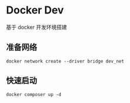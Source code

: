 # Docker Dev
基于 docker 开发环境搭建

## 准备网络
```
docker network create --driver bridge dev_net
```


## 快速启动
```
docker composer up -d
```

